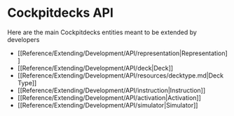 # Cockpitdecks API

Here are the main Cockpitdecks entities meant to be extended by developers

- [[Reference/Extending/Development/API/representation|Representation]]
- [[Reference/Extending/Development/API/deck|Deck]]
- [[Reference/Extending/Development/API/resources/decktype.md|Deck Type]]
- [[Reference/Extending/Development/API/instruction|Instruction]]
- [[Reference/Extending/Development/API/activation|Activation]]
- [[Reference/Extending/Development/API/simulator|Simulator]]

